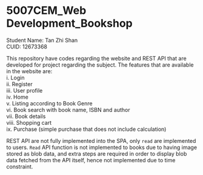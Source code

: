 # 5007CEM_Web Development_Bookshop

Student Name: Tan Zhi Shan
<br/> CUID: 12673368

This repository have codes regarding the website and REST API that are developed for project regarding the subject. The features that are available in the website are: 
<br/>i. Login
<br/>ii. Register
<br/>iii. User profile
<br/>iv. Home
<br/>v. Listing according to Book Genre 
<br/>vi. Book search with book name, ISBN and author
<br/>vii. Book details
<br/>viii. Shopping cart 
<br/>ix. Purchase (simple purchase that does not include calculation)

REST API are not fully implemented into the SPA, only `read` are implemented to users. `Read` API function is not implemented to books due to having image stored as blob data, and extra steps are required in order to display blob data fetched from the API itself, hence not implemented due to time constraint.
